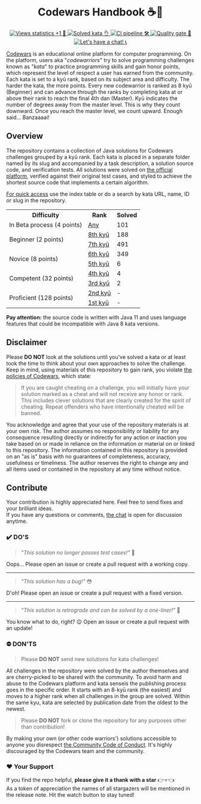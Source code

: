 <h1 align="center">Codewars Handbook ☕️🚀</h1>

<p align="center">
   <a href="https://hits.dwyl.com/ParanoidUser/codewars-handbook">
       <img src="https://hits.dwyl.com/ParanoidUser/codewars-handbook.svg?style=flat"
           title="Views statistics +1 👀">
   </a>
   <a href="https://www.codewars.com">
      <img src="https://img.shields.io/badge/solved%20kata-1141-red.svg"
           title="Solved kata 👌">
   </a>
   <a href="https://github.com/ParanoidUser/codewars-handbook">
      <img src="https://img.shields.io/github/workflow/status/ParanoidUser/codewars-handbook/CI"
           title="CI pipeline 🛠">
   </a>
   <a href="https://sonarcloud.io/dashboard?id=codewars-handbook">
      <img src="https://img.shields.io/sonar/alert_status/codewars-handbook?server=https%3A%2F%2Fsonarcloud.io"
           title="Quality gate 🔎">
   </a>
   <a href="https://gitter.im/ParanoidUser/codewars-handbook">
      <img src="https://img.shields.io/gitter/room/ParanoidUser/codewars-handbook?color=49c39e"
           title="Let's have a chat! 📞">
   </a>
<p>

[Codewars](https://www.codewars.com) is an educational online platform for computer programming. On the platform, users aka "*codewarriors*" try to solve programming challenges known as "*kata*" to practice programming skills and gain honor points, which represent the level of respect a user has earned from the community. Each kata is set to a kyū rank, based on its subject area and difficulty. The harder the kata, the more points. Every new codewarrior is ranked as 8 kyū (Beginner) and can advance through the ranks by completing kata at or above their rank to reach the final 4th dan (Master). Kyū indicates the number of degrees away from the master level. This is why they count downward. Once you reach the master level, we count upward. Enough said... Banzaaaai!

## Overview

The repository contains a collection of Java solutions for Codewars challenges grouped by a kyū rank. Each kata is placed in a separate folder named by its slug and accompanied by a task description, a solution source code, and verification tests. All solutions were solved on [the official platform](https://www.codewars.com), verified against their original test cases, and styled to achieve the shortest source code that implements a certain algorithm.

<ins>For quick access</ins> use the index table or do a search by kata URL, name, ID or slug in the repository. 

<table>
   <tbody>
      <tr>
         <th>Difficulty</th>
         <th>Rank</th>
         <th>Solved</th>
      </tr>
      <tr>
         <td rowspan=1>In Beta process (4 points)</td>
         <td>
            <a href="/kata/beta/index.md"
               title="All published kata which are waiting for community approval and difficulty ranking">Any
            </a>
         </td>
         <td>101</td>
      </tr>
      <tr>
         <td rowspan=2>Beginner (2 points)</td>
         <td>
            <a href="/kata/8-kyu/index.md"
               title="- Defining a simple function (i.e. hello world)&#13;- Basic variable assignments&#13;- Fixing basic syntax issues&#13;- Trivial algorithms such as basic if/else statements">8th kyū
            </a>
         </td>
         <td>188</td>
      </tr>
      <tr>
         <td>
            <a href="/kata/7-kyu/index.md"
               title="- Iterating arrays and returning a subset of values&#13;- Basic data type manipulations&#13;- Basic functional or object-oriented concepts&#13;- Basic Regular Expressions">7th kyū
            </a>
         </td>
         <td>491</td>
      </tr>
      <tr>
         <td rowspan=2>Novice (8 points)</td>
         <td>
            <a href="/kata/6-kyu/index.md"
               title="- Complex language features (closures, scopes, monads, etc)&#13;- Complex OOP/Functional concepts&#13;- Basic Design Patterns&#13;- Complex Regular Expressions">6th kyū
            </a>
         </td>
         <td>349</td>
      </tr>
      <tr>
         <td>
            <a href="/kata/5-kyu/index.md"
               title="- Complex language features that require mature OOP/Functional concepts&#13;- Advanced OOP/Functional concepts&#13;- Complex Design Patterns&#13;- Advanced regular expression usage">5th kyū
            </a>
         </td> 
         <td>6</td>
      </tr>
      <tr>
         <td rowspan=2>Competent (32 points)</td>
         <td>
            <a href="/kata/4-kyu/index.md"
               title="- Computer science concepts utilizing complex algorithms&#13;- Advanced design patterns&#13;- Understanding intricate business requirements&#13;- Advanced concepts such as concurrency, parallelism, meta programming and cryptography">4th kyū
            </a>
         </td>
         <td>4</td>
      </tr>
      <tr>
         <td>
            <a href="/kata/3-kyu/index.md"
               title="- Computer science concepts utilizing advanced algorithms&#13;- Ability to implement advanced requirements in a scalable fashion&#13;- Basic AI/machine learning algorithms&#13;- Detailed usage of advanced concepts such as concurrency, parallelism and cryptography">3rd kyū
            </a>
         </td>
         <td>2</td>
      </tr>
      <tr>
         <td rowspan=2>Proficient (128 points)</td>
         <td>
            <a href="/kata/2-kyu/index.md"
               title="- Complex AI/machine learning algorithms&#13;- Reverse engineering techniques&#13;- Basic interpreters and compilers&#13;- Basic mini-programs with multiple feature requirements (such as a basic markdown parser)">2nd kyū
            </a>
         </td>
         <td>-</td>
      </tr>
      <tr>
         <td>
            <a href="/kata/1-kyu/index.md" 
               title="- Advanced AI/machine learning algorithms&#13;- Complex interpreters and compilers&#13;- Complex Mini-programs with multiple feature requirements (such as a complete markdown parser)">1st kyū
            </a>
         </td>
         <td>-</td>
      </tr>
   </tbody>
</table>

**Pay attention:** the source code is written with Java 11 and uses language features that could be incompatible with Java 8 kata versions.

## Disclaimer

Please **DO NOT** look at the solutions until you've solved a kata or at least took the time to think about your own approaches to solve the challenge. Keep in mind, using materials of this repository to gain rank, you violate [the policies of Codewars](https://github.com/Codewars/codewars.com/wiki/Community-Code-of-Conduct#policy), which state:
> If you are caught cheating on a challenge, you will initially have your solution marked as a cheat and will not receive any honor or rank. This includes clever solutions that are clearly created for the spirit of cheating. Repeat offenders who have intentionally cheated will be banned.

You acknowledge and agree that your use of the repository materials is at your own risk. The author assumes no responsibility or liability for any consequence resulting directly or indirectly for any action or inaction you take based on or made in reliance on the information or material on or linked to this repository. The information contained in this repository is provided on an "as is" basis with no guarantees of completeness, accuracy, usefulness or timeliness. The author reserves the right to change any and all items used or contained in the repository at any time without notice.

## Contribute

Your contribution is highly appreciated here. Feel free to send fixes and your brilliant ideas.  
If you have any questions or comments, [the chat](https://gitter.im/paranoiduser/codewars-handbook) is open for discussion anytime.

### ✔️ DO'S

> *"This solution no longer passes test cases!"* 😤

Oops... Please open an issue or create a pull request with a working copy.

---
> *"This solution has a bug!"* 😳

D'oh! Please open an issue or create a pull request with a fixed version.

---
> *"This solution is retrograde and can be solved by a one-liner!"* 🤔

You know what to do, right? 😉 Open an issue or create a pull request with an update!

### ⛔ DON'TS

> Please **DO NOT** send new solutions for kata challenges!

All challenges in the repository were solved by the author themselves and are cherry-picked to be shared with the community. To avoid harm and abuse to the Codewars platform and kata senseis the publishing process goes in the specific order. It starts with an 8-kyū rank (the easiest) and moves to a higher rank when all challenges in the group are solved. Within the same kyu, kata are selected by publication date from the oldest to the newest.

> Please **DO NOT** fork or clone the repository for any purposes other than contribution!

By making your own (or other code warriors') solutions accessible to anyone you disrespect [the Community Code of Conduct](https://github.com/Codewars/codewars.com/wiki/Community-Code-of-Conduct). It's highly discouraged by the Codewars team and the community.

### ❤️ Your Support

If you find the repo helpful, **please give it a thank with a star** <span title="↑↑↑ hit that button ↑↑↑">👉⭐👈</span>  
As a token of appreciation the names of all stargazers will be mentioned in the release note. Hit the watch button to stay tuned!  
